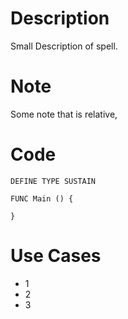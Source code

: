 # Description

Small Description of spell.

# Note
Some note that is relative,

# Code
```
DEFINE TYPE SUSTAIN

FUNC Main () {
  
}
```


# Use Cases
* 1
* 2
* 3